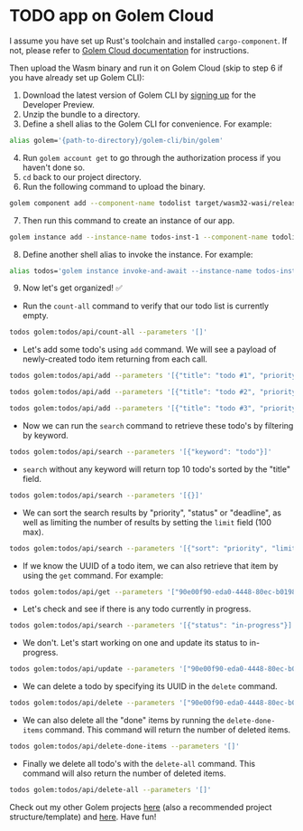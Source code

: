 # TODO app on Golem Cloud

I assume you have set up Rust's toolchain and installed `cargo-component`. If not, please refer to [Golem Cloud documentation](https://www.golem.cloud/learn/rust) for instructions.

Then upload the Wasm binary and run it on Golem Cloud (skip to step 6 if you have already set up Golem CLI):

1. Download the latest version of Golem CLI by [signing up](https://www.golem.cloud/sign-up) for the Developer Preview.
2. Unzip the bundle to a directory.
3. Define a shell alias to the Golem CLI for convenience. For example:

  ```bash
  alias golem='{path-to-directory}/golem-cli/bin/golem'
  ```

4. Run `golem account get` to go through the authorization process if you haven't done so.
5. `cd` back to our project directory.
6. Run the following command to upload the binary.

  ```bash
  golem component add --component-name todolist target/wasm32-wasi/release/todos.wasm
  ```

7. Then run this command to create an instance of our app.

  ```bash
  golem instance add --instance-name todos-inst-1 --component-name todolist
  ```

8. Define another shell alias to invoke the instance. For example:

  ```bash
  alias todos='golem instance invoke-and-await --instance-name todos-inst-1 --component-name todolist --function $*'
  ```

9. Now let's get organized! ✅

  * Run the `count-all` command to verify that our todo list is currently empty.

  ```bash
  todos golem:todos/api/count-all --parameters '[]'
  ```

  * Let's add some todo's using `add` command. We will see a payload of newly-created todo item returning from each call.

  ```bash
  todos golem:todos/api/add --parameters '[{"title": "todo #1", "priority": "low", "deadline": null}]'

  todos golem:todos/api/add --parameters '[{"title": "todo #2", "priority": "high", "deadline": "2022-06-18 13"}]'

  todos golem:todos/api/add --parameters '[{"title": "todo #3", "priority": "medium", "deadline": "2023-06-19 08"}]'
  ```

  * Now we can run the `search` command to retrieve these todo's by filtering by keyword.

  ```bash
  todos golem:todos/api/search --parameters '[{"keyword": "todo"}]'
  ```

  * `search` without any keyword will return top 10 todo's sorted by the "title" field.

  ```bash
  todos golem:todos/api/search --parameters '[{}]'
  ```

  * We can sort the search results by "priority", "status" or "deadline", as well as limiting the number of results by setting the `limit` field (100 max).

  ```bash
  todos golem:todos/api/search --parameters '[{"sort": "priority", "limit": 2}]'
  ```

  * If we know the UUID of a todo item, we can also retrieve that item by using the `get` command. For example:

  ```bash
  todos golem:todos/api/get --parameters '["90e00f90-eda0-4448-80ec-b019898d1150"]'
  ```

  * Let's check and see if there is any todo currently in progress.

  ```bash
  todos golem:todos/api/search --parameters '[{"status": "in-progress"}]'
  ```

  * We don't. Let's start working on one and update its status to in-progress.

  ```bash
  todos golem:todos/api/update --parameters '["90e00f90-eda0-4448-80ec-b019898d1150", {"status": "in-progress"}]'
  ```

  * We can delete a todo by specifying its UUID in the `delete` command.

  ```bash
  todos golem:todos/api/delete --parameters '["90e00f90-eda0-4448-80ec-b019898d1150"]'
  ```

  * We can also delete all the "done" items by running the `delete-done-items` command. This command will return the number of deleted items.

  ```bash
  todos golem:todos/api/delete-done-items --parameters '[]'
  ```

  * Finally we delete all todo's with the `delete-all` command. This command will also return the number of deleted items.

  ```bash
  todos golem:todos/api/delete-all --parameters '[]'
  ```

Check out my other Golem projects [here](https://github.com/ithinkicancode/golem-fibonacci) (also a recommended project structure/template) and [here](https://github.com/ithinkicancode/golem-wordle). Have fun!
